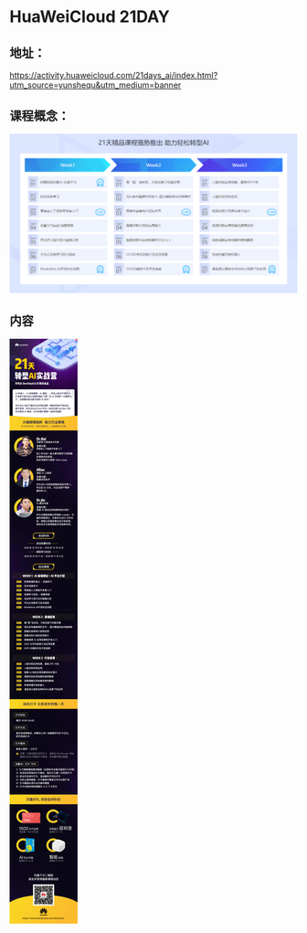 #  HuaWeiCloud 21DAY


##  地址：

https://activity.huaweicloud.com/21days_ai/index.html?utm_source=yunshequ&utm_medium=banner




##  课程概念：

![](https://raw.githubusercontent.com/latermonk/AI_21DAY/master/img/Content.png)



##  内容

![](https://raw.githubusercontent.com/latermonk/AI_21DAY/master/img/Long.jpg)